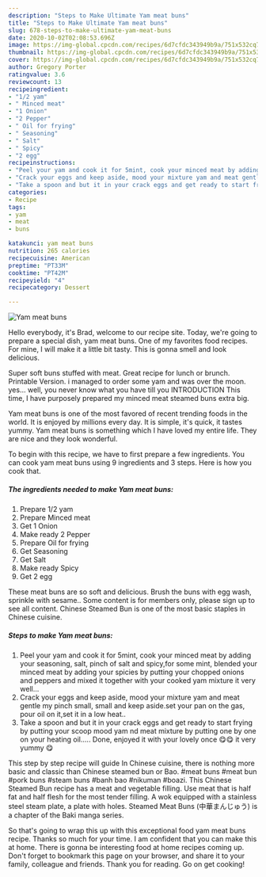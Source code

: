 ```yaml
---
description: "Steps to Make Ultimate Yam meat buns"
title: "Steps to Make Ultimate Yam meat buns"
slug: 678-steps-to-make-ultimate-yam-meat-buns
date: 2020-10-02T02:08:53.696Z
image: https://img-global.cpcdn.com/recipes/6d7cfdc343949b9a/751x532cq70/yam-meat-buns-recipe-main-photo.jpg
thumbnail: https://img-global.cpcdn.com/recipes/6d7cfdc343949b9a/751x532cq70/yam-meat-buns-recipe-main-photo.jpg
cover: https://img-global.cpcdn.com/recipes/6d7cfdc343949b9a/751x532cq70/yam-meat-buns-recipe-main-photo.jpg
author: Gregory Porter
ratingvalue: 3.6
reviewcount: 13
recipeingredient:
- "1/2 yam"
- " Minced meat"
- "1 Onion"
- "2 Pepper"
- " Oil for frying"
- " Seasoning"
- " Salt"
- " Spicy"
- "2 egg"
recipeinstructions:
- "Peel your yam and cook it for 5mint, cook your minced meat by adding your seasoning, salt, pinch of salt and spicy,for some mint, blended your minced meat by adding your spicies by putting your chopped onions and peppers and mixed it together with your cooked yam mixture it very well..."
- "Crack your eggs and keep aside, mood your mixture yam and meat gentle my pinch small, small and keep aside.set your pan on the gas, pour oil on it,set it in a low heat.."
- "Take a spoon and but it in your crack eggs and get ready to start frying by putting your scoop mood yam nd meat mixture by putting one by one on your heating oil..... Done, enjoyed it with your lovely once 😋😋 it very yummy 😋"
categories:
- Recipe
tags:
- yam
- meat
- buns

katakunci: yam meat buns 
nutrition: 265 calories
recipecuisine: American
preptime: "PT33M"
cooktime: "PT42M"
recipeyield: "4"
recipecategory: Dessert

---
```



![Yam meat buns](https://img-global.cpcdn.com/recipes/6d7cfdc343949b9a/751x532cq70/yam-meat-buns-recipe-main-photo.jpg)

Hello everybody, it's Brad, welcome to our recipe site. Today, we're going to prepare a special dish, yam meat buns. One of my favorites food recipes. For mine, I will make it a little bit tasty. This is gonna smell and look delicious.

Super soft buns stuffed with meat. Great recipe for lunch or brunch. Printable Version. i managed to order some yam and was over the moon. yes… well, you never know what you have till you INTRODUCTION This time, I have purposely prepared my minced meat steamed buns extra big.

Yam meat buns is one of the most favored of recent trending foods in the world. It is enjoyed by millions every day. It is simple, it's quick, it tastes yummy. Yam meat buns is something which I have loved my entire life. They are nice and they look wonderful.


To begin with this recipe, we have to first prepare a few ingredients. You can cook yam meat buns using 9 ingredients and 3 steps. Here is how you cook that.

<!--inarticleads1-->

##### The ingredients needed to make Yam meat buns:

1. Prepare 1/2 yam
1. Prepare  Minced meat
1. Get 1 Onion
1. Make ready 2 Pepper
1. Prepare  Oil for frying
1. Get  Seasoning
1. Get  Salt
1. Make ready  Spicy
1. Get 2 egg


These meat buns are so soft and delicious. Brush the buns with egg wash, sprinkle with sesame.. Some content is for members only, please sign up to see all content. Chinese Steamed Bun is one of the most basic staples in Chinese cuisine. 

<!--inarticleads2-->

##### Steps to make Yam meat buns:

1. Peel your yam and cook it for 5mint, cook your minced meat by adding your seasoning, salt, pinch of salt and spicy,for some mint, blended your minced meat by adding your spicies by putting your chopped onions and peppers and mixed it together with your cooked yam mixture it very well...
1. Crack your eggs and keep aside, mood your mixture yam and meat gentle my pinch small, small and keep aside.set your pan on the gas, pour oil on it,set it in a low heat..
1. Take a spoon and but it in your crack eggs and get ready to start frying by putting your scoop mood yam nd meat mixture by putting one by one on your heating oil..... Done, enjoyed it with your lovely once 😋😋 it very yummy 😋


This step by step recipe will guide In Chinese cuisine, there is nothing more basic and classic than Chinese steamed bun or Bao. #meat buns #meat bun #pork buns #steam buns #banh bao #nikuman #boazi. This Chinese Steamed Bun recipe has a meat and vegetable filling. Use meat that is half fat and half flesh for the most tender filling. A wok equipped with a stainless steel steam plate, a plate with holes. Steamed Meat Buns (中華まんじゅう) is a chapter of the Baki manga series. 

So that's going to wrap this up with this exceptional food yam meat buns recipe. Thanks so much for your time. I am confident that you can make this at home. There is gonna be interesting food at home recipes coming up. Don't forget to bookmark this page on your browser, and share it to your family, colleague and friends. Thank you for reading. Go on get cooking!
